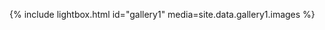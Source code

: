<link rel="stylesheet" href="/assets/css/lightbox.css">

{% include lightbox.html id="gallery1" media=site.data.gallery1.images %}
